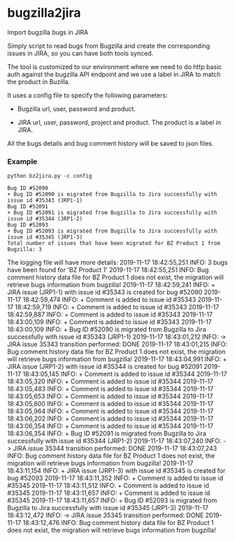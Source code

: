 # bugzilla2jira

Import bugzilla bugs in JIRA

Simply script to read bugs from Bugzilla and create the corresponding issues in
JIRA, so you can have both tools synced.

The tool is customized to our environment where we need to do http basic auth
against the bugzilla API endpoint and we use a label in JIRA to match the
product in Buzilla. 

It uses a config file to specify the following parameters:

* Bugzilla url, user, password and product.

* JIRA url, user, password, project and product. The product is a label in JIRA.

All the bugs details and bug comment history will be saved to json files.

### Example

```
python bz2jira.py -c config

Bug ID #52090
+ Bug ID #52090 is migrated from Bugzilla to Jira successfully with issue id #35343 (JRP1-1)
Bug ID #52091
+ Bug ID #52091 is migrated from Bugzilla to Jira successfully with issue id #35344 (JRP1-2)
Bug ID #52093
+ Bug ID #52093 is migrated from Bugzilla to Jira successfully with issue id #35345 (JRP1-3)
Total number of issues that have been migrated for BZ Product 1 from Bugzilla: 3
```

The logging file will have more details: 
2019-11-17 18:42:55,251 INFO: 3 bugs have been found for 'BZ Product 1' 
2019-11-17 18:42:55,251 INFO: Bug comment history data file for BZ Product 1 does not exist, the migration will retrieve bugs information from bugzilla! 
2019-11-17 18:42:59,241 INFO: + JIRA issue (JRP1-1) with issue id #35343 is created for bug #52090 
2019-11-17 18:42:59,474 INFO: + Comment is added to issue id #35343 
2019-11-17 18:42:59,719 INFO: + Comment is added to issue id #35343 
2019-11-17 18:42:59,887 INFO: + Comment is added to issue id #35343 
2019-11-17 18:43:00,109 INFO: + Comment is added to issue id #35343 
2019-11-17 18:43:00,109 INFO: + Bug ID #52090 is migrated from Bugzilla to Jira successfully with issue id #35343 (JRP1-1) 
2019-11-17 18:43:01,212 INFO: -> JIRA issue 35343 transition performed: DONE 
2019-11-17 18:43:01,215 INFO: Bug comment history data file for BZ Product 1 does not exist, the migration will retrieve bugs information from bugzilla! 
2019-11-17 18:43:04,991 INFO: + JIRA issue (JRP1-2) with issue id #35344 is created for bug #52091 
2019-11-17 18:43:05,145 INFO: + Comment is added to issue id #35344 
2019-11-17 18:43:05,320 INFO: + Comment is added to issue id #35344 
2019-11-17 18:43:05,483 INFO: + Comment is added to issue id #35344 
2019-11-17 18:43:05,653 INFO: + Comment is added to issue id #35344 
2019-11-17 18:43:05,800 INFO: + Comment is added to issue id #35344 
2019-11-17 18:43:05,964 INFO: + Comment is added to issue id #35344 
2019-11-17 18:43:06,202 INFO: + Comment is added to issue id #35344 
2019-11-17 18:43:06,354 INFO: + Comment is added to issue id #35344 
2019-11-17 18:43:06,354 INFO: + Bug ID #52091 is migrated from Bugzilla to Jira successfully with issue id #35344 (JRP1-2) 
2019-11-17 18:43:07,240 INFO: -> JIRA issue 35344 transition performed: DONE 
2019-11-17 18:43:07,243 INFO: Bug comment history data file for BZ Product 1 does not exist, the migration will retrieve bugs information from bugzilla! 
2019-11-17 18:43:11,154 INFO: + JIRA issue (JRP1-3) with issue id #35345 is created for bug #52093 
2019-11-17 18:43:11,352 INFO: + Comment is added to issue id #35345 
2019-11-17 18:43:11,512 INFO: + Comment is added to issue id #35345 
2019-11-17 18:43:11,657 INFO: + Comment is added to issue id #35345 
2019-11-17 18:43:11,657 INFO: + Bug ID #52093 is migrated from Bugzilla to Jira successfully with issue id #35345 (JRP1-3) 
2019-11-17 18:43:12,472 INFO: -> JIRA issue 35345 transition performed: DONE 
2019-11-17 18:43:12,476 INFO: Bug comment history data file for BZ Product 1 does not exist, the migration will retrieve bugs information from bugzilla!
